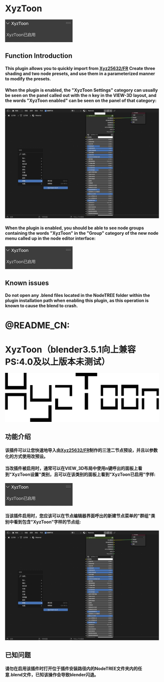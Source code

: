 # XyzToon

![](https://github.com/F89465586/XyzToon/blob/main/Image/XyzToonENABLED.png)

## Function Introduction

#### This plugin allows you to quickly import from [Xyz25632/FR](https://space.bilibili.com/1043824308?spm_id_from=333.337.0.0) Create three shading and two node presets, and use them in a parameterized manner to modify the presets.

#### When the plugin is enabled, the "XyzToon Settings" category can usually be seen on the panel called out with the n key in the VIEW-3D layout, and the words "XyzToon enabled" can be seen on the panel of that category:

![](https://github.com/F89465586/XyzToon/blob/main/Image/NodeTree.png)

#### When the plugin is enabled, you should be able to see node groups containing the words "XyzToon" in the "Group" category of the new node menu called up in the node editor interface:

![](https://github.com/F89465586/XyzToon/blob/main/Image/XyzToonENABLED.png)

## Known issues

#### Do not open any .blend files located in the NodeTREE folder within the plugin installation path when enabling this plugin, as this operation is known to cause the blend to crash.





# @README_CN:

# XyzToon（blender3.5.1向上兼容 PS:4.0及以上版本未测试）

![](Image/Icon.png)

## 功能介绍

#### 该插件可以让您快速地导入由[Xyz25632/FR](https://space.bilibili.com/1043824308?spm_id_from=333.337.0.0)制作的三渲二节点预设，并且以参数化的方式使用改预设。

#### 当改插件被启用时，通常可以在VIEW_3D布局中使用n键呼出的面板上看到"XyzToon设置"类别，且可以在该类别的面板上看到"XyzToon已启用"字样:

![](Image/XyzToonENABLED.png)

#### 当该插件启用时，您应该可以在节点编辑器界面呼出的新建节点菜单的"群组"类别中看到包含"XyzToon"字样的节点组:

![](Image/NodeTree.png)

## 已知问题

#### 请勿在启用该插件时打开位于插件安装路径内的NodeTREE文件夹内的任意.blend文件，已知该操作会导致blender闪退。
